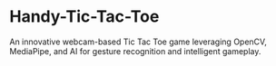 # Handy-Tic-Tac-Toe
An innovative webcam-based Tic Tac Toe game leveraging OpenCV, MediaPipe, and AI for gesture recognition and intelligent gameplay.
